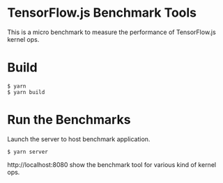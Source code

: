 TensorFlow.js Benchmark Tools
=====

This is a micro benchmark to measure the performance of TensorFlow.js kernel ops. 

# Build

```
$ yarn 
$ yarn build
```

# Run the Benchmarks

Launch the server to host benchmark application.

```
$ yarn server
```

http://localhost:8080 show the benchmark tool for various kind of kernel ops. 

 